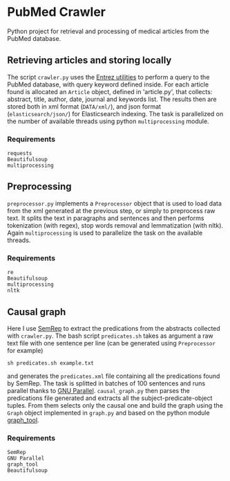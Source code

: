 # PubMed Crawler

Python project for retrieval and processing of medical articles from the PubMed database.

## Retrieving articles and storing locally
The script `crawler.py` uses the [Entrez utilities](https://www.ncbi.nlm.nih.gov/books/NBK25501/) to perform a query to the PubMed database, with query keyword defined inside. For each article found is allocated an `Article` object, defined in 'article.py', that collects: abstract, title, author, date, journal and keywords list. The results then are stored both in xml format (`DATA/xml/`), and json format (`elasticsearch/json/`) for Elasticsearch indexing. The task is parallelized on the number of available threads using python `multiprocessing` module.

### Requirements
```
requests
Beautifulsoup
multiprocessing
```

## Preprocessing 

`preprocessor.py` implements a `Preprocessor` object that is used to load data from the xml generated at the previous step, or simply to preprocess raw text. It splits the text in paragraphs and sentences and then performs tokenization (with regex), stop words removal and lemmatization (with nltk). Again `multiprocessing` is used to parallelize the task on the available threads.

### Requirements

```
re
Beautifulsoup
multiprocessing
nltk
```

## Causal graph

Here I use [SemRep](https://github.com/lhncbc/SemRep) to extract the predications from the abstracts collected with `crawler.py`. The bash script `predicates.sh` takes as argument a raw text file with one sentence per line (can be generated using `Preprocessor` for example)
```
sh predicates.sh example.txt
```
and generates the `predicates.xml` file containing all the predications found by SemRep. The task is splitted in batches of 100 sentences and runs parallel thanks to [GNU Parallel](https://www.gnu.org/software/parallel/).
`causal_graph.py` then parses the predications file generated and extracts all the subject-predicate-object tuples. From them selects only the causal one and build the graph using the `Graph` object implemented in `graph.py` and based on the python module [graph_tool](https://graph-tool.skewed.de/).

### Requirements

```
SemRep
GNU Parallel
graph_tool
Beautifulsoup
```